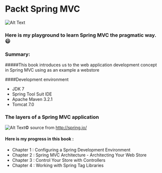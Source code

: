 # Packt Spring MVC

![Alt Text](https://www.packtpub.com/sites/default/files/4870OS_Spring%203.jpg)


### Here is my playground to learn Spring MVC the pragmatic way. :smiley:

### Summary:
#####This book introduces us to the web application development concept in Spring MVC using as an example a webstore

####Development environment
- JDK 7
- Spring Tool Suit IDE
- Apache Maven 3.2.1
- Tomcat 7.0

### The layers of a Spring MVC application

![Alt Text](http://docs.spring.io/spring-framework/docs/2.5.3/reference/images/mvc.png)©
source from http://spring.io/


#### Here is my progress in this book :

- Chapter 1 : Configuring a Spring Development Environment
- Chapter 2 : Spring MVC Architecture - Architecting Your Web Store
- Chapter 3 : Control Your Store with Controllers
- Chapter 4 : Working with Spring Tag Libraries
